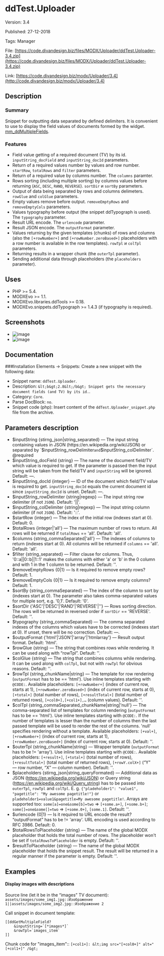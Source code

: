 # ddTest.Uploader

Version: 3.4

Published: 27-12-2018

Tags: Manager

File: [https://code.divandesign.biz/files/MODX/Uploader/ddTest.Uploader-3.4.zip](https://code.divandesign.biz/files/MODX/Uploader/ddTest.Uploader-3.4.zip)

Link: [https://code.divandesign.biz/modx/Uploader/3.4](http://code.divandesign.biz/modx/Uploader/3.4)

## Description 

### Summary

Snippet for outputting data separated by defined delimiters. It is convenient to use to display the field values of documents formed by the widget. [mm_ddMultipleFields](https://code.divandesign.biz/modx/mm_ddmultiplefields).

### Features

* Field value getting of a required document (TV) by its id. `inputString_docField` and `inputString_docId` parameters.
* Return of a required values number by values and row number. `startRow`, `totalRows` and `filter` parameters.
* Return of a required value by columns number. The `columns` paramter.
* Rows sorting (including multiple sorting) by columns values before returning (`ASC`, `DESC`, `RAND`, `REVERSE`). `sortDir` и `sortBy` parameters.
* Output of data being separated by rows and columns delimeters. `rowGlue` and `colGlue` parameters.
* Empty values remove before output. `removeEmptyRows` and `removeEmptyCols` parameters.
* Values typography before output (the snippet ddTypograph is used). The `typography` parameter.
* Result URL encode. The `urlencode` parameter.
* Result JSON encode. The `outputFormat` parameter.
* Values returning by the given templates (chunks) of rows and columns (also the `[+rowNumber+]` and `[+rowNumber.zeroBased+]` placeholders with a  row number is available in the row templates). `rowTpl` и `colTpl` parameters.
* Returning results in a wrapper chunk (the `outerTpl` parameter). 
* Sending additional data through placeholders (the `placeholders` parameter).

## Uses

* PHP >= 5.4.
* MODXEvo >= 1.1.
* MODXEvo.libraries.ddTools >= 0.18.
* MODXEvo.snippets.ddTypograph >= 1.4.3 (if typography is required).


## Screenshots

* ![image](http://code.divandesign.biz/images/modx/ddTest.Uploader/3_4/Screen1.png)
* ![image](http://code.divandesign.biz/images/modx/ddTest.Uploader/3_4/Screen2.png)

## Documentation
###Installation
Elements → Snippets: Create a new snippet with the following data:

* Snippet name: `ddTest.Uploader`.
* Description: `&lt;b&gt;2.8&lt;/b&gt; Snippet gets the necessary document fields (and TV) by its id.`.
* Category: `Core`.
* Parse DocBlock: `no`.
* Snippet code (php): Insert content of the `ddTest.Uploader_snippet.php` file from the archive.

## Parameters description

* $inputString {stirng_json|string_separated} — The input string containing values in JSON (https://en.wikipedia.org/wiki/JSON) or separated by `$inputString_rowDelimiter` and `$inputString_colDelimiter`. @required
* $inputString_docField {string} — The name of the document field/TV which value is required to get. If the parameter is passed then the input string will be taken from the field/TV and `inputString` will be ignored. Default: —.
* $inputString_docId {integer} — ID of the document which field/TV value is required to get. `inputString_docId` equals the current document id since `inputString_docId` is unset. Default: —.
* $inputString_rowDelimiter {string|regexp} — The input string row delimiter (if not `JSON`). Default: '||'.
* $inputString_colDelimiter {string|regexp} — The input string column delimiter (if not `JSON`). Default: '::'.
* $startRow {integer} — The index of the initial row (indexes start at 0). Default: 0.
* $totalRows {integer|'all'} — The maximum number of rows to return. All rows will be returned if `totalRows` == 'all'. Default: 'all'.
* $columns {string_commaSeparated|'all'} — The indexes of columns to return (indexes start at 0). All columns will be returned if `columns` == 'all'. Default: 'all'.
* $filter {string_separated} — Filter clause for columns. Thus, '0::a||0::b||1::1' makes the columns with either 'a' or 'b' in the 0 column and with 1 in the 1 column to be returned. Default: ''.
* $removeEmptyRows {0|1} — Is it required to remove empty rows? Default: 1.
* $removeEmptyCols {0|1} — Is it required to remove empty columns? Default: 1.
* $sortBy {string_commaSeparated} — The index of the column to sort by (indexes start at 0). The parameter also takes comma-separated values for multiple sort, e.g. '0,1'. Default: '0'.
* $sortDir {'ASC'|'DESC'|'RAND'|'REVERSE'|''} — Rows sorting direction. The rows will be returned in reversed order if `sortDir` == 'REVERSE'. Default: ''.
* $typography {string_commaSeparated} — The comma separated indexes of the columns which values have to be corrected (indexes start at 0). If unset, there will be no correction. Default: —.
* $outputFormat {'html'|'JSON'|'array'|'htmlarray'} — Result output format. Default: 'html'.
* $rowGlue {string} — The string that combines rows while rendering. It can be used along with “rowTpl”. Default: ''.
* $colGlue {string} — The string that combines columns while rendering. It can be used along with `colTpl`, but not with `rowTpl` for obvious reasons. Default: ''.
* $rowTpl {string_chunkName|string} — The template for row rendering (`outputFormat` has to be == 'html'). Use inline templates starting with `@CODE:`. Available placeholders: `[+rowNumber+]` (index of current row, starts at 1), `[+rowNumber.zeroBased+]` (index of current row, starts at 0), `[+total+]` (total number of rows), `[+resultTotal+]` (total number of returned rows), `[+col0+],[+col1+],…` (column values). Default: ''.
* $colTpl {string_commaSeparated_chunkName|string|'null'} — The comma-separated list of templates for column rendering (`outputFormat` has to be == 'html'). Use inline templates starting with `@CODE:`. If the number of templates is lesser than the number of columns then the last passed template will be used to render the rest of the columns. 'null' specifies rendering without a template. Available placeholders: `[+val+]`, `[+rowNumber+]` (index of current row, starts at 1), `[+rowNumber.zeroBased+]` (index of current row, starts at 0). Default: ''.
* $outerTpl {string_chunkName|string} — Wrapper template (`outputFormat` has to be != 'array'). Use inline templates starting with `@CODE:`. Available placeholders: `[+result+]`, `[+total+]` (total number of rows), `[+resultTotal+]` (total number of returned rows), `[+rowY.colX+]` (“Y” — row number, “X” — column number). Default: ''.
* $placeholders {stirng_json|string_queryFormated} — Additional data as JSON (https://en.wikipedia.org/wiki/JSON) or Query string (https://en.wikipedia.org/wiki/Query_string) has to be passed into `outerTpl`, `rowTpl` and `colTpl`. E. g. `{"pladeholder1": "value1", "pagetitle": "My awesome pagetitle!"}` or `pladeholder1=value1&pagetitle=My awesome pagetitle!`. Arrays are supported too: `some[a]=one&some[b]=two` => `[+some.a+]`, `[+some.b+]`; `some[]=one&some[]=two` => `[+some.0+]`, `[some.1]`. Default: ''.
* $urlencode {0|1} — Is it required to URL encode the result? “outputFormat” has to be != 'array'. URL encoding is used according to RFC 3986. Default: 0.
* $totalRowsToPlaceholder {string} — The name of the global MODX placeholder that holds the total number of rows. The placeholder won't be set if `totalRowsToPlaceholder` is empty. Default: ''.
* $resultToPlaceholder {string} — The name of the global MODX placeholder that holds the snippet result. The result will be returned in a regular manner if the parameter is empty. Default: ''.

## Examples

#### Display images with descriptions
Source line (let it be in the “images” TV document):
`assets/images/some_img1.jpg::Изображение 1||assets/images/some_img2.jpg::Изображение 2`

Call snippet in document template:
```
[[ddGetMultipleField?
	&inputString=`[*images*]`
	&rowTpl=`images_item`
]]
```
Chunk code for "images_item"::
`[+col1+]: &lt;img src="[+col0+]" alt="[+col1+]" /&gt;`

